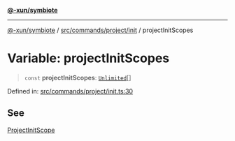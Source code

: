 [**@-xun/symbiote**](../../../../../README.md)

***

[@-xun/symbiote](../../../../../README.md) / [src/commands/project/init](../README.md) / projectInitScopes

# Variable: projectInitScopes

> `const` **projectInitScopes**: [`Unlimited`](../../../../configure/enumerations/UnlimitedGlobalScope.md#unlimited)[]

Defined in: [src/commands/project/init.ts:30](https://github.com/Xunnamius/symbiote/blob/62837922680f523ceb73c316fc4e6bbfb810fc1f/src/commands/project/init.ts#L30)

## See

[ProjectInitScope](../../../../configure/enumerations/UnlimitedGlobalScope.md)
